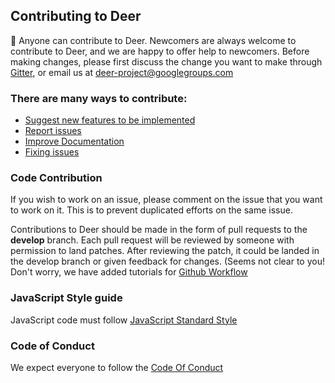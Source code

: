 ## Contributing to Deer

:tada: Anyone can contribute to Deer. Newcomers are always welcome to contribute to Deer, and we are happy to offer help to newcomers.
Before making changes, please first discuss the change you want to make through [Gitter](https://gitter.im/abahmed/Deer), or email us at [deer-project@googlegroups.com](deer-project@googlegroups.com)


### There are many ways to contribute:

+ [Suggest new features to be implemented](https://github.com/abahmed/Deer/issues)
+ [Report issues](https://github.com/abahmed/Deer/issues)
+ [Improve Documentation](https://github.com/abahmed/Deer/blob/develop/docs/README.md)
+ [Fixing issues](https://github.com/abahmed/Deer/issues)


### Code Contribution

If you wish to work on an issue, please comment on the issue that you want to work on it. This is to prevent duplicated efforts on the same issue.


Contributions to Deer should be made in the form of pull requests to the **develop** branch. Each pull request will be reviewed by someone with permission to land patches. After reviewing the patch, it could be landed in the develop branch or given feedback for changes. (Seems not clear to you! Don't worry, we have added tutorials for [Github Workflow](./GitHub-workflow.md)


### JavaScript Style guide
JavaScript code must follow [JavaScript Standard Style](https://standardjs.com)


### Code of Conduct
We expect everyone to follow the [Code Of Conduct](./CODE_OF_CONDUCT.md)
